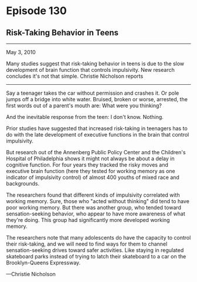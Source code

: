 # Episode 130

## Risk-Taking Behavior in Teens

---

May 3, 2010

Many studies suggest that risk-taking behavior in teens is due to the slow development of brain function that controls impulsivity. New research concludes it's not that simple. Christie Nicholson reports

---

Say a teenager takes the car without permission and crashes it. Or pole jumps off a bridge into white water. Bruised, broken or worse, arrested, the first words out of a parent's mouth are: What were you thinking?

And the inevitable response from the teen: I don't know. Nothing.

Prior studies have suggested that increased risk-taking in teenagers has to do with the late development of executive functions in the brain that control impulsivity.

But research out of the Annenberg Public Policy Center and the Children's Hospital of Philadelphia shows it might not always be about a delay in cognitive function. For four years they tracked the risky moves and executive brain function (here they tested for working memory as one indicator of impulsivity control) of almost 400 youths of mixed race and backgrounds.

The researchers found that different kinds of impulsivity correlated with working memory. Sure, those who "acted without thinking" did tend to have poor working memory. But there was another group, who tended toward sensation-seeking behavior, who appear to have more awareness of what they're doing. This group had significantly more developed working memory.

The researchers note that many adolescents do have the capacity to control their risk-taking, and we will need to find ways for them to channel sensation-seeking drives toward safer activities. Like staying in regulated skateboard parks instead of trying to latch their skateboard to a car on the Brooklyn-Queens Expressway.

—Christie Nicholson

